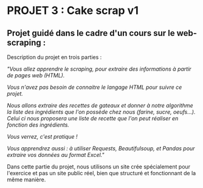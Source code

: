 # PROJET 3 : Cake scrap v1

## Projet guidé dans le cadre d'un cours sur le web-scraping :

Description du projet en trois parties : 

*"Vous allez apprendre le scraping, pour extraire des informations à partir de pages web (HTML).*

*Vous n'avez pas besoin de connaitre le langage HTML pour suivre ce projet.*

*Nous allons extraire des recettes de gateaux et donner à notre algorithme la liste des ingrédients que l'on possède chez nous (farine, sucre, oeufs...). Celui ci nous proposera une liste de recette que l'on peut réaliser en fonction des ingrédients.*

*Vous verrez, c'est pratique !*

*Vous apprendrez aussi : à utiliser Requests, Beautifulsoup, et Pandas pour extraire vos données au format Excel."*

Dans cette partie du projet, nous utilisons un site crée spécialement pour l'exercice et pas un site public réel, bien que structuré et fonctionnant de la même manière.

